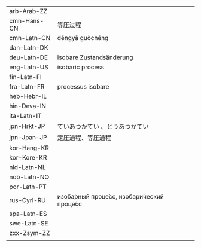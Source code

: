 | | | |
|-|-|-|
| arb-Arab-ZZ |  |  |
| cmn-Hans-CN | 等压过程 |  |
| cmn-Latn-CN | děngyā guòchéng |  |
| dan-Latn-DK |  |  |
| deu-Latn-DE | isobare Zustandsänderung |  |
| eng-Latn-US | isobaric process |  |
| fin-Latn-FI |  |  |
| fra-Latn-FR | processus isobare |  |
| heb-Hebr-IL |  |  |
| hin-Deva-IN |  |  |
| ita-Latn-IT |  |  |
| jpn-Hrkt-JP | ていあつかてい 、とうあつかてい |  |
| jpn-Jpan-JP | 定圧過程、等圧過程 |  |
| kor-Hang-KR |  |  |
| kor-Kore-KR |  |  |
| nld-Latn-NL |  |  |
| nob-Latn-NO |  |  |
| por-Latn-PT |  |  |
| rus-Cyrl-RU | изоба́рный проце́сс, изобари́ческий проце́сс |  |
| spa-Latn-ES |  |  |
| swe-Latn-SE |  |  |
| zxx-Zsym-ZZ |  |  |
|  |  |  |
